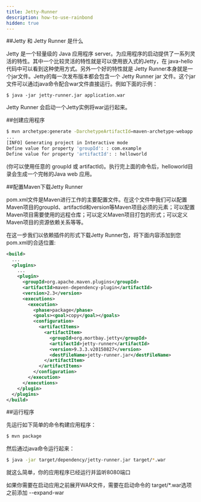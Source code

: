 ```yaml
---
title: Jetty-Runner
description: how-to-use-rainbond
hidden: true
---
```


##Jetty 和 Jetty Runner 是什么

Jetty 是一个轻量级的 Java 应用程序 server。为应用程序的启动提供了一系列灵活的特性。其中一个比较灵活的特性就是可以使用嵌入式的Jetty，在 java-hello 代码中可以看到这种使用方式。另外一个好的特性就是 Jetty Runner本身就是一个jar文件。Jetty的每一次发布版本都会包含一个 Jetty Runner jar 文件。这个jar文件可以通过java命令配合war文件直接运行。例如下面的示例：

```
$ java -jar jetty-runner.jar application.war
```

Jetty Runner 会启动一个Jetty实例将war运行起来。

##创建应用程序

```Bash
$ mvn archetype:generate -DarchetypeArtifactId=maven-archetype-webapp
...
[INFO] Generating project in Interactive mode
Define value for property 'groupId': : com.example
Define value for property 'artifactId': : helloworld
```

(你可以使用任意的 groupId 或 artifactId)。执行完上面的命令后，helloworld目录会生成一个完帐的Java web 应用。

##配置Maven下载Jetty Runner

pom.xml文件是Maven进行工作的主要配置文件。在这个文件中我们可以配置Maven项目的groupId、artifactId和version等Maven项目必须的元素；可以配置Maven项目需要使用的远程仓库；可以定义Maven项目打包的形式；可以定义Maven项目的资源依赖关系等等。

在这一步我们以依赖插件的形式下载Jetty Runner包，将下面内容添加到您pom.xml的合适位置:

```xml
<build>
  ...
  <plugins>
    ...
    <plugin>
      <groupId>org.apache.maven.plugins</groupId>
      <artifactId>maven-dependency-plugin</artifactId>
      <version>2.3</version>
      <executions>
        <execution>
          <phase>package</phase>
          <goals><goal>copy</goal></goals>
          <configuration>
            <artifactItems>
              <artifactItem>
                <groupId>org.mortbay.jetty</groupId>
                <artifactId>jetty-runner</artifactId>
                <version>9.3.3.v20150827</version>
                <destFileName>jetty-runner.jar</destFileName>
              </artifactItem>
            </artifactItems>
          </configuration>
        </execution>
      </executions>
    </plugin>
  </plugins>
</build>
```

##运行程序

先运行如下简单的命令构建应用程序：

```Bash
$ mvn package
```

然后通过java命令运行起来：

```Bash
$ java -jar target/dependency/jetty-runner.jar target/*.war
```

就这么简单，你的应用程序已经运行并监听8080端口



如果你需要在启动应用之前展开WAR文件，需要在启动命令的 target/*.war选项之前添加 --expand-war

